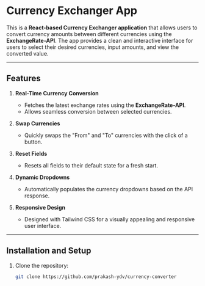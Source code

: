 # Currency Exchanger App

This is a **React-based Currency Exchanger application** that allows users to convert currency amounts between different currencies using the **ExchangeRate-API**. The app provides a clean and interactive interface for users to select their desired currencies, input amounts, and view the converted value.

---

## Features

1. **Real-Time Currency Conversion**
   - Fetches the latest exchange rates using the **ExchangeRate-API**.
   - Allows seamless conversion between selected currencies.

2. **Swap Currencies**
   - Quickly swaps the "From" and "To" currencies with the click of a button.

3. **Reset Fields**
   - Resets all fields to their default state for a fresh start.

4. **Dynamic Dropdowns**
   - Automatically populates the currency dropdowns based on the API response.

5. **Responsive Design**
   - Designed with Tailwind CSS for a visually appealing and responsive user interface.

---

## Installation and Setup

1. Clone the repository:
   ```bash
   git clone https://github.com/prakash-ydv/currency-converter
